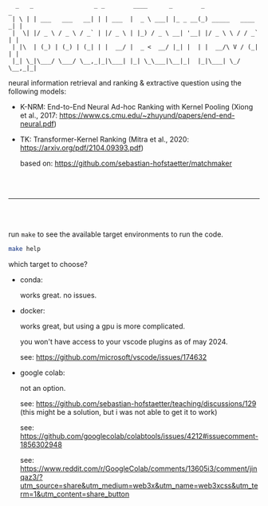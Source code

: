 ```
  _   _                 _ _        ____      _        _                 _ 
 | \ | | ___   ___   __| | | ___  |  _ \ ___| |_ _ __(_) _____   ____ _| |
 |  \| |/ _ \ / _ \ / _` | |/ _ \ | |_) / _ \ __| '__| |/ _ \ \ / / _` | |
 | |\  | (_) | (_) | (_| | |  __/ |  _ <  __/ |_| |  | |  __/\ V / (_| | |
 |_| \_|\___/ \___/ \__,_|_|\___| |_| \_\___|\__|_|  |_|\___| \_/ \__,_|_|
```

neural information retrieval and ranking & extractive question using the following models:

-   K-NRM: End-to-End Neural Ad-hoc Ranking with Kernel Pooling (Xiong et al., 2017: https://www.cs.cmu.edu/~zhuyund/papers/end-end-neural.pdf)
-   TK: Transformer-Kernel Ranking (Mitra et al., 2020: https://arxiv.org/pdf/2104.09393.pdf)

    based on: https://github.com/sebastian-hofstaetter/matchmaker

<br><br>

---

<br><br>

run `make` to see the available target environments to run the code.

```bash
make help
```

which target to choose?

-   conda:

    works great. no issues.

-   docker:

    works great, but using a gpu is more complicated.
    
    you won't have access to your vscode plugins as of may 2024.

    see: https://github.com/microsoft/vscode/issues/174632

-   google colab:

    not an option.

    see: https://github.com/sebastian-hofstaetter/teaching/discussions/129 (this might be a solution, but i was not able to get it to work)

    see: https://github.com/googlecolab/colabtools/issues/4212#issuecomment-1856302948

    see: https://www.reddit.com/r/GoogleColab/comments/13605i3/comment/jinqaz3/?utm_source=share&utm_medium=web3x&utm_name=web3xcss&utm_term=1&utm_content=share_button
